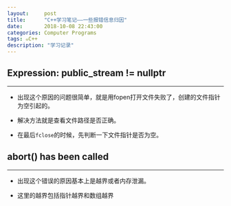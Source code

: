 ```yaml
---
layout:     post
title:      "C++学习笔记——一些报错信息归因"
date:       2018-10-08 22:43:00
categories: Computer Programs
tags: ๑C++
description: "学习记录"
---
```


## Expression: public_stream != nullptr
---

- 出现这个原因的问题很简单，就是用fopen打开文件失败了，创建的文件指针为空引起的。

- 解决方法就是查看文件路径是否正确。

- 在最后`fclose`的时候，先判断一下文件指针是否为空。


## abort() has been called
---

- 出现这个错误的原因基本上是越界或者内存泄漏。

- 这里的越界包括指针越界和数组越界
